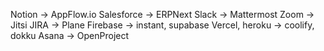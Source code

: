 Notion -> AppFlow.io
Salesforce -> ERPNext
Slack -> Mattermost
Zoom -> Jitsi
JIRA -> Plane
Firebase -> instant, supabase
Vercel, heroku -> coolify, dokku
Asana -> OpenProject
